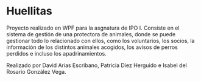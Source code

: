 # Huellitas
Proyecto realizado en WPF para la asgnatura de IPO I.
Consiste en el sistema de gestión de una protectora de animales, donde se puede gestionar todo lo relacionado con ellos, como los voluntarios, los socios, la información de los distintos animales acogidos, los avisos de perros perdidos e incluso los apadrinamientos.

Realizado por David Arias Escribano, Patricia Díez Herguido e Isabel del Rosario González Vega.
